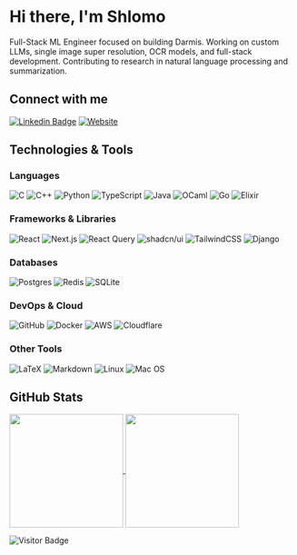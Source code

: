 # Hi there, I'm Shlomo

Full-Stack ML Engineer focused on building Darmis. Working on custom LLMs, single image super resolution, OCR models, and full-stack development. Contributing to research in natural language processing and summarization.

## Connect with me

[![Linkedin Badge](https://img.shields.io/badge/-ShlomoStept-blue?style=for-the-badge&logo=Linkedin&logoColor=white&link=https://www.linkedin.com/in/shlomo-stept/)](https://www.linkedin.com/in/shlomo-stept/)
[![Website](https://img.shields.io/badge/Website-shlomostept.com-informational?style=for-the-badge&logo=tidal&logoColor=black)](https://www.shlomostept.com/)

## Technologies & Tools

### Languages
![C](https://img.shields.io/badge/c-%2300599C.svg?style=flat-square&logo=c&logoColor=white)
![C++](https://img.shields.io/badge/-C++-00599C?style=flat-square&logo=c)
![Python](https://img.shields.io/badge/python-black?style=flat-square&logo=python&logoColor=ffdd54)
![TypeScript](https://img.shields.io/badge/TypeScript-3178C6?logo=typescript&logoColor=fff)
![Java](https://img.shields.io/badge/java-%23FA7343.svg?style=flat-square&logo=java&logoColor=white)
![OCaml](https://img.shields.io/badge/OCaml-EC6813?logo=ocaml&logoColor=fff)
![Go](https://img.shields.io/badge/Go-%2300ADD8.svg?&logo=go&logoColor=white)
![Elixir](https://img.shields.io/badge/Elixir-%234B275F.svg?&logo=elixir&logoColor=white)

### Frameworks & Libraries
![React](https://img.shields.io/badge/-React-black?style=flat-square&logo=react)
![Next.js](https://img.shields.io/badge/Next.js-black?logo=next.js&logoColor=white)
![React Query](https://img.shields.io/badge/React%20Query-FF4154?logo=reactquery&logoColor=fff)
![shadcn/ui](https://img.shields.io/badge/shadcn%2Fui-000?logo=shadcnui&logoColor=fff)
![TailwindCSS](https://img.shields.io/badge/Tailwind%20CSS-%2338B2AC.svg?logo=tailwind-css&logoColor=white)
![Django](https://img.shields.io/badge/Django-%23092E20.svg?logo=django&logoColor=white)

### Databases
![Postgres](https://img.shields.io/badge/Postgres-%23316192.svg?logo=postgresql&logoColor=white)
![Redis](https://img.shields.io/badge/Redis-%23DD0031.svg?logo=redis&logoColor=white)
![SQLite](https://img.shields.io/badge/SQLite-%2307405e.svg?logo=sqlite&logoColor=white)

### DevOps & Cloud
![GitHub](https://img.shields.io/badge/-GitHub-181717?style=flat-square&logo=github)
![Docker](https://img.shields.io/badge/Docker-2496ED?logo=docker&logoColor=fff)
![AWS](https://img.shields.io/badge/AWS-%23FF9900.svg?logo=amazon-web-services&logoColor=white)
![Cloudflare](https://img.shields.io/badge/Cloudflare-F38020?logo=Cloudflare&logoColor=white)

### Other Tools
![LaTeX](https://img.shields.io/badge/latex-%23008080.svg?style=flat-square&logo=latex&logoColor=white)
![Markdown](https://img.shields.io/badge/markdown-%23000000.svg?style=flat-square&logo=markdown&logoColor=white)
![Linux](https://img.shields.io/badge/Linux-FCC624?style=flat-square&logo=linux&logoColor=black)
![Mac OS](https://img.shields.io/badge/mac%20os-000000?style=flat-square&logo=macos&logoColor=F0F0F0)


## GitHub Stats

<a href="https://github.com/ShlomoStept/README.md">
  <img height=200 align="center" src="https://github-readme-stats.vercel.app/api?username=ShlomoStept&count_private=true&show_icons=true&include_all_commits=true&theme=transparent" />
</a>
<a href="https://github.com/ShlomoStept/README.md">
  <img height=200 align="center" src="https://github-readme-stats.vercel.app/api/top-langs/?username=ShlomoStept&count_private=true&hide=TeX,jupyternotebook&layout=compact&langs_count=8&theme=transparent&card_width=320" />
</a>

![Visitor Badge](https://visitor-badge.laobi.icu/badge?page_id=ShlomoStept.ShlomoStept)










<!--
# Hi there, I'm Shlomo 👋

I'm a dedicated Full-Stack ML Engineer, focused on building Darmis.

## 🔗 Connect with me

[![Linkedin Badge](https://img.shields.io/badge/-ShlomoStept-blue?style=for-the-badge&logo=Linkedin&logoColor=white&link=https://www.linkedin.com/in/shlomo-stept/)](https://www.linkedin.com/in/shlomo-stept/)
[![Website](https://img.shields.io/badge/Website-shlomostept.com-informational?style=for-the-badge&logo=tidal&logoColor=black)](https://www.shlomostept.com/)

## 💻 Technologies & Tools

### Languages
![C](https://img.shields.io/badge/c-%2300599C.svg?style=flat-square&logo=c&logoColor=white)
![C++](https://img.shields.io/badge/-C++-00599C?style=flat-square&logo=c)
![Python](https://img.shields.io/badge/python-black?style=flat-square&logo=python&logoColor=ffdd54)
![Java](https://img.shields.io/badge/java-%23FA7343.svg?style=flat-square&logo=java&logoColor=white)
![JavaScript](https://img.shields.io/badge/JavaScript-F7DF1E?logo=javascript&logoColor=000)
![TypeScript](https://img.shields.io/badge/TypeScript-3178C6?logo=typescript&logoColor=fff)
![HTML](https://img.shields.io/badge/HTML-%23E34F26.svg?logo=html5&logoColor=white)
![CSS](https://img.shields.io/badge/CSS-1572B6?logo=css3&logoColor=fff)
![Shell Script](https://img.shields.io/badge/shell_script-%23121011.svg?style=flat-square&logo=gnu-bash&logoColor=white)
![R](https://img.shields.io/badge/R-%23276DC3.svg?logo=r&logoColor=white)
![OCaml](https://img.shields.io/badge/OCaml-EC6813?logo=ocaml&logoColor=fff)
![Go](https://img.shields.io/badge/Go-%2300ADD8.svg?&logo=go&logoColor=white)
![Elixir](https://img.shields.io/badge/Elixir-%234B275F.svg?&logo=elixir&logoColor=white)

### Frameworks & Libraries
![React](https://img.shields.io/badge/-React-black?style=flat-square&logo=react)
![Next.js](https://img.shields.io/badge/Next.js-black?logo=next.js&logoColor=white)
![Django](https://img.shields.io/badge/Django-%23092E20.svg?logo=django&logoColor=white)
![TailwindCSS](https://img.shields.io/badge/Tailwind%20CSS-%2338B2AC.svg?logo=tailwind-css&logoColor=white)
![React Query](https://img.shields.io/badge/React%20Query-FF4154?logo=reactquery&logoColor=fff)
![React Hook Form](https://img.shields.io/badge/React%20Hook%20Form-EC5990?logo=reacthookform&logoColor=fff)
![shadcn/ui](https://img.shields.io/badge/shadcn%2Fui-000?logo=shadcnui&logoColor=fff)

### Databases
![MySQL](https://img.shields.io/badge/-MySQL-black?style=flat-square&logo=mysql)
![Postgres](https://img.shields.io/badge/Postgres-%23316192.svg?logo=postgresql&logoColor=white)
![Redis](https://img.shields.io/badge/Redis-%23DD0031.svg?logo=redis&logoColor=white)
![SQLite](https://img.shields.io/badge/SQLite-%2307405e.svg?logo=sqlite&logoColor=white)
![Supabase](https://img.shields.io/badge/Supabase-3FCF8E?logo=supabase&logoColor=fff)

### DevOps & Cloud
![Git](https://img.shields.io/badge/-Git-black?style=flat-square&logo=git)
![GitHub](https://img.shields.io/badge/-GitHub-181717?style=flat-square&logo=github)
![Docker](https://img.shields.io/badge/Docker-2496ED?logo=docker&logoColor=fff)
![AWS](https://img.shields.io/badge/AWS-%23FF9900.svg?logo=amazon-web-services&logoColor=white)
![Vercel](https://img.shields.io/badge/Vercel-%23000000.svg?logo=vercel&logoColor=white)
![Cloudflare](https://img.shields.io/badge/Cloudflare-F38020?logo=Cloudflare&logoColor=white)

### Other Tools
![LaTeX](https://img.shields.io/badge/latex-%23008080.svg?style=flat-square&logo=latex&logoColor=white)
![Markdown](https://img.shields.io/badge/markdown-%23000000.svg?style=flat-square&logo=markdown&logoColor=white)
![MDX](https://img.shields.io/badge/MDX-1B1F24?logo=mdx&logoColor=fff)
![Linux](https://img.shields.io/badge/Linux-FCC624?style=flat-square&logo=linux&logoColor=black)
![Mac OS](https://img.shields.io/badge/mac%20os-000000?style=flat-square&logo=macos&logoColor=F0F0F0)
![Selenium](https://img.shields.io/badge/Selenium-43B02A?logo=selenium&logoColor=fff)
![PyPI](https://img.shields.io/badge/PyPI-3775A9?logo=pypi&logoColor=fff)
![Yarn](https://img.shields.io/badge/Yarn-2C8EBB?logo=yarn&logoColor=fff)
![Stripe](https://img.shields.io/badge/Stripe-5851DD?logo=stripe&logoColor=fff)
![Zoom](https://img.shields.io/badge/Zoom-2D8CFF?logo=zoom&logoColor=white)
![Contentful](https://img.shields.io/badge/Contentful-2478CC?logo=contentful&logoColor=fff)

## 📊 GitHub Stats

<a href="https://github.com/ShlomoStept/README.md">
  <img height=200 align="center" src="https://github-readme-stats.vercel.app/api?username=ShlomoStept&count_private=true&show_icons=true&include_all_commits=true&theme=transparent" />
</a>
<a href="https://github.com/ShlomoStept/README.md">
  <img height=200 align="center" src="https://github-readme-stats.vercel.app/api/top-langs/?username=ShlomoStept&count_private=true&hide=TeX,jupyternotebook&layout=compact&langs_count=8&theme=transparent&card_width=320" />
</a>

![Visitor Badge](https://visitor-badge.laobi.icu/badge?page_id=ShlomoStept.ShlomoStept)

<!--
**ShlomoStept/ShlomoStept** is a ✨ _special_ ✨ repository because its `README.md` (this file) appears on your GitHub profile.

Here are some ideas to get you started:

- 🔭 I'm currently working on ...
- 🌱 I'm currently learning ...
- 👯 I'm looking to collaborate on ...
- 🤔 I'm looking for help with ...
- 💬 Ask me about ...
- 📫 How to reach me: ...
- 😄 Pronouns: ...
- ⚡ Fun fact: ...
-->
